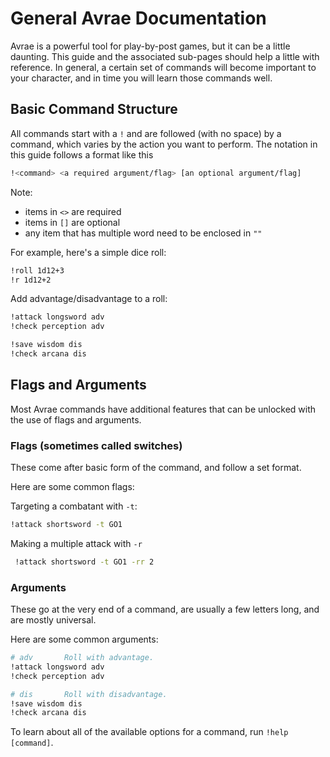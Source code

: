 # General Avrae Documentation

Avrae is a powerful tool for play-by-post games, but it can be a little daunting. This guide and the associated sub-pages should help a little with reference. In general, a certain set of commands will become important to your character, and in time you will learn those commands well.

## Basic Command Structure

All commands start with a `!` and are followed (with no space) by a command, which varies by the action you want to perform. The notation in this guide follows a format like this

```sh
!<command> <a required argument/flag> [an optional argument/flag]
```

Note:

- items in `<>` are required
- items in `[]` are optional
- any item that has multiple word need to be enclosed in `""`

For example, here's a simple dice roll:
```sh
!roll 1d12+3
!r 1d12+2
```

Add advantage/disadvantage to a roll:
```sh
!attack longsword adv
!check perception adv

!save wisdom dis
!check arcana dis
```

## Flags and Arguments
Most Avrae commands have additional features that can be unlocked with the use of flags and arguments.

### Flags (sometimes called **switches**)

These come after basic form of the command, and follow a set format.

Here are some common flags:

Targeting a combatant with `-t`:
```sh
!attack shortsword -t GO1
```

Making a multiple attack with `-r`
```sh
 !attack shortsword -t GO1 -rr 2
```

### Arguments

These go at the very end of a command, are usually a few letters long, and are mostly universal.

Here are some common arguments:
```sh
# adv       Roll with advantage.
!attack longsword adv
!check perception adv

# dis       Roll with disadvantage.
!save wisdom dis
!check arcana dis
```

To learn about all of the available options for a command, run `!help [command]`.